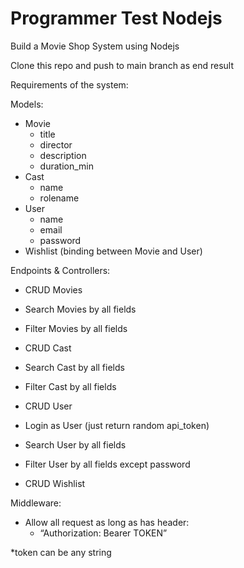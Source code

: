 # Programmer Test Nodejs

Build a Movie Shop System using Nodejs

Clone this repo and push to main branch as end result

Requirements of the system:

Models:
- Movie
    - title
    - director
    - description
    - duration_min
- Cast
    - name
    - rolename
- User
    - name
    - email
    - password
- Wishlist (binding between Movie and User)

Endpoints & Controllers:

- CRUD Movies
- Search Movies by all fields
- Filter Movies by all fields

- CRUD Cast
- Search Cast by all fields
- Filter Cast by all fields

- CRUD User
- Login as User (just return random api_token)
- Search User by all fields
- Filter User by all fields except password

- CRUD Wishlist

Middleware: 

- Allow all request as long as has header: 
    - “Authorization: Bearer TOKEN”
    
*token can be any string
